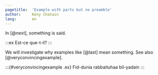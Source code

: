 ```yaml
---
pagetitle:  'Example with parts but no preamble'
author:     Keny Chatain
lang:       en
---
```



In [@next], something is said.

:::ex
Est-ce que-t-il?
:::

We will investigate why examples like [@last] mean something. See also [@veryconvincingexample].

:::{#veryconvincingexample .ex}
Fid-dunia rabbaituhaa bil-yadain
:::